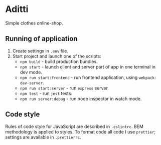 # Aditti

Simple clothes online-shop.

## Running of application
1. Create settings in `.env` file.
2. Start project and launch one of the scripts:
    -   `npm build` - build production bundles.
    -   `npm start` - launch client and server part of app in one terminal in dev mode.
    -   `npm run start:frontend` - run frontend application, using `webpack-dev-server`.
    -   `npm run start:server` - run `express` server.
    -   `npm test` - run `jest` tests.
    -   `npm run server:debug` - run node inspector in watch mode.

## Code style

Rules of code style for JavaScript are described in `.eslintrc`. BEM methodology is applied to styles. To format code all code I use `prettier`; settings are available in `.prettierrc`.

